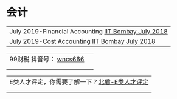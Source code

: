 # 会计

|                                                                                                                                 |
| ------------------------------------------------------------------------------------------------------------------------------- |
| July 2019-Financial Accounting [IIT Bombay July 2018](https://www.youtube.com/playlist?list=PLOzRYVm0a65d4DQntP-1Rl-PAOITrQXLX) |
| July 2019-Cost Accounting [IIT Bombay July 2018](https://www.youtube.com/playlist?list=PLOzRYVm0a65f5nj6Vw0jusG92KjTCq\_z5)     |

|                                                                                                           |   |
| --------------------------------------------------------------------------------------------------------- | - |
| 99财税 抖音号： [wncs666](https://www.douyin.com/user/MS4wLjABAAAAHVU4XggfncBRFVlQDQjsW3L8GQPzeHbEpBH\_yX3wJpc) |   |
|                                                                                                           |   |
|                                                                                                           |   |

|                                                                              |
| ---------------------------------------------------------------------------- |
| E类人才评定，你需要了解一下？[北盾-E类人才评定](https://www.douyin.com/video/7028204839284886792) |
|                                                                              |
|                                                                              |



